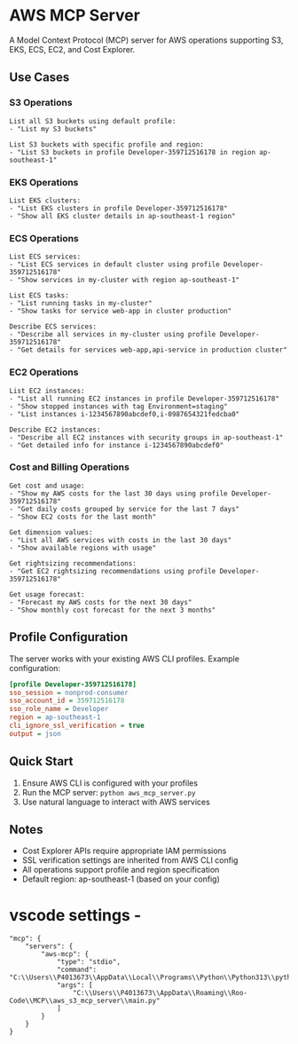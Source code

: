 # AWS MCP Server

A Model Context Protocol (MCP) server for AWS operations supporting S3, EKS, ECS, EC2, and Cost Explorer.

## Use Cases

### S3 Operations
```
List all S3 buckets using default profile:
- "List my S3 buckets"

List S3 buckets with specific profile and region:
- "List S3 buckets in profile Developer-359712516178 in region ap-southeast-1"
```

### EKS Operations
```
List EKS clusters:
- "List EKS clusters in profile Developer-359712516178"
- "Show all EKS cluster details in ap-southeast-1 region"
```

### ECS Operations
```
List ECS services:
- "List ECS services in default cluster using profile Developer-359712516178"
- "Show services in my-cluster with region ap-southeast-1"

List ECS tasks:
- "List running tasks in my-cluster"
- "Show tasks for service web-app in cluster production"

Describe ECS services:
- "Describe all services in my-cluster using profile Developer-359712516178"
- "Get details for services web-app,api-service in production cluster"
```

### EC2 Operations
```
List EC2 instances:
- "List all running EC2 instances in profile Developer-359712516178"
- "Show stopped instances with tag Environment=staging"
- "List instances i-1234567890abcdef0,i-0987654321fedcba0"

Describe EC2 instances:
- "Describe all EC2 instances with security groups in ap-southeast-1"
- "Get detailed info for instance i-1234567890abcdef0"
```

### Cost and Billing Operations
```
Get cost and usage:
- "Show my AWS costs for the last 30 days using profile Developer-359712516178"
- "Get daily costs grouped by service for the last 7 days"
- "Show EC2 costs for the last month"

Get dimension values:
- "List all AWS services with costs in the last 30 days"
- "Show available regions with usage"

Get rightsizing recommendations:
- "Get EC2 rightsizing recommendations using profile Developer-359712516178"

Get usage forecast:
- "Forecast my AWS costs for the next 30 days"
- "Show monthly cost forecast for the next 3 months"
```

## Profile Configuration

The server works with your existing AWS CLI profiles. Example configuration:

```ini
[profile Developer-359712516178]
sso_session = nonprod-consumer
sso_account_id = 359712516178
sso_role_name = Developer
region = ap-southeast-1
cli_ignore_ssl_verification = true
output = json
```

## Quick Start

1. Ensure AWS CLI is configured with your profiles
2. Run the MCP server: `python aws_mcp_server.py`
3. Use natural language to interact with AWS services

## Notes

- Cost Explorer APIs require appropriate IAM permissions
- SSL verification settings are inherited from AWS CLI config
- All operations support profile and region specification
- Default region: ap-southeast-1 (based on your config)

# vscode settings -
```
"mcp": {
    "servers": {
        "aws-mcp": {
            "type": "stdio",
            "command": "C:\\Users\\P4013673\\AppData\\Local\\Programs\\Python\\Python313\\python.exe",
            "args": [
                "C:\\Users\\P4013673\\AppData\\Roaming\\Roo-Code\\MCP\\aws_s3_mcp_server\\main.py"
            ]
        }
    }
}
```
